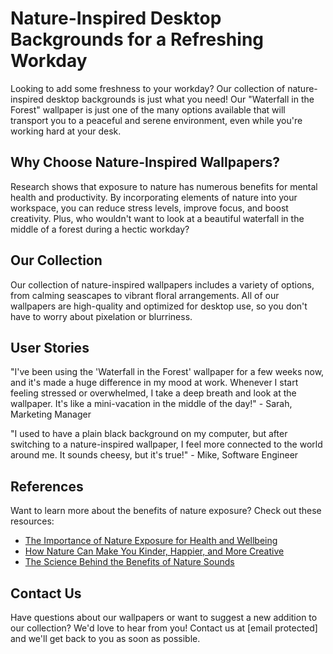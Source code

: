 <!--font:Montserrat-->

# Nature-Inspired Desktop Backgrounds for a Refreshing Workday

Looking to add some freshness to your workday? Our collection of nature-inspired desktop backgrounds is just what you need! Our "Waterfall in the Forest" wallpaper is just one of the many options available that will transport you to a peaceful and serene environment, even while you're working hard at your desk.

## Why Choose Nature-Inspired Wallpapers?

Research shows that exposure to nature has numerous benefits for mental health and productivity. By incorporating elements of nature into your workspace, you can reduce stress levels, improve focus, and boost creativity. Plus, who wouldn't want to look at a beautiful waterfall in the middle of a forest during a hectic workday?

## Our Collection

Our collection of nature-inspired wallpapers includes a variety of options, from calming seascapes to vibrant floral arrangements. All of our wallpapers are high-quality and optimized for desktop use, so you don't have to worry about pixelation or blurriness.

## User Stories

"I've been using the 'Waterfall in the Forest' wallpaper for a few weeks now, and it's made a huge difference in my mood at work. Whenever I start feeling stressed or overwhelmed, I take a deep breath and look at the wallpaper. It's like a mini-vacation in the middle of the day!" - Sarah, Marketing Manager

"I used to have a plain black background on my computer, but after switching to a nature-inspired wallpaper, I feel more connected to the world around me. It sounds cheesy, but it's true!" - Mike, Software Engineer

## References

Want to learn more about the benefits of nature exposure? Check out these resources:

- [The Importance of Nature Exposure for Health and Wellbeing](#)
- [How Nature Can Make You Kinder, Happier, and More Creative](#)
- [The Science Behind the Benefits of Nature Sounds](#)

## Contact Us

Have questions about our wallpapers or want to suggest a new addition to our collection? We'd love to hear from you! Contact us at [email protected] and we'll get back to you as soon as possible.

<!--

Write me content for website with wallpaper which alt text is:

"A waterfall in the forest"

The name/title of the page should not be 1:1 copy of the alt text but rather a real content of the website which is using this wallpaper.

- Use markdown format 
- Start with heading
- Heading should be short and concise
- The content should look like a real website 
- The website should not be about the wallpaper, wallpaper is just a related background
- Heading should be contain work "wallpaper" or "background"
- Include real sections like references, contact, user stories, etc. use things relevant to the page purpose.
- Feel free to use structure like headings, bullets, numbering, blockquotes, paragraphs, horizontal lines, etc.
- You can use formatting like bold or _italic_
- You can include UTF-8 emojis
- Links should be only #hash anchors (and you can refer to the document itself)
- Do not include images


---


# Nature-Inspired Desktop Backgrounds for a Refreshing Workday

Looking to add some freshness to your workday? Our collection of nature-inspired desktop backgrounds is just what you need! Our "Waterfall in the Forest" wallpaper is just one of the many options available that will transport you to a peaceful and serene environment, even while you're working hard at your desk.

## Why Choose Nature-Inspired Wallpapers?

Research shows that exposure to nature has numerous benefits for mental health and productivity. By incorporating elements of nature into your workspace, you can reduce stress levels, improve focus, and boost creativity. Plus, who wouldn't want to look at a beautiful waterfall in the middle of a forest during a hectic workday?

## Our Collection

Our collection of nature-inspired wallpapers includes a variety of options, from calming seascapes to vibrant floral arrangements. All of our wallpapers are high-quality and optimized for desktop use, so you don't have to worry about pixelation or blurriness.

## User Stories

"I've been using the 'Waterfall in the Forest' wallpaper for a few weeks now, and it's made a huge difference in my mood at work. Whenever I start feeling stressed or overwhelmed, I take a deep breath and look at the wallpaper. It's like a mini-vacation in the middle of the day!" - Sarah, Marketing Manager

"I used to have a plain black background on my computer, but after switching to a nature-inspired wallpaper, I feel more connected to the world around me. It sounds cheesy, but it's true!" - Mike, Software Engineer

## References

Want to learn more about the benefits of nature exposure? Check out these resources:

- [The Importance of Nature Exposure for Health and Wellbeing](#)
- [How Nature Can Make You Kinder, Happier, and More Creative](#)
- [The Science Behind the Benefits of Nature Sounds](#)

## Contact Us

Have questions about our wallpapers or want to suggest a new addition to our collection? We'd love to hear from you! Contact us at [email protected] and we'll get back to you as soon as possible.

-->
